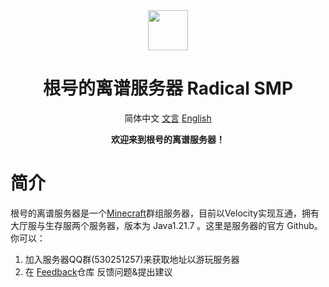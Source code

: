 <div align="center">

<image src="https://avatars.githubusercontent.com/u/221571897" height="64"/>
    
# 根号的离谱服务器 Radical SMP
简体中文
[文言](README-lzh.md)
[English](README-en.md)

**欢迎来到根号的离谱服务器！**

</div>

# 简介

根号的离谱服务器是一个[Minecraft](https://zh.minecraft.wiki)群组服务器，目前以Velocity实现互通，拥有大厅服与生存服两个服务器，版本为 Java1.21.7 。这里是服务器的官方 Github。你可以：

1. 加入服务器QQ群(530251257)来获取地址以游玩服务器
2. 在 [Feedback](https://www.github.com/RadicalSMP/Feedback)仓库 反馈问题&提出建议


